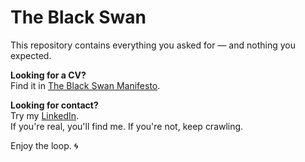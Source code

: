 # The Black Swan

This repository contains everything you asked for — and nothing you expected.

**Looking for a CV?**  
Find it in [The Black Swan Manifesto]([https://LINK-DA-GITHUB-PAGE](https://mr-robot-ec.github.io/BlackSwan/)).

**Looking for contact?**  
Try my [LinkedIn]([https://www.linkedin.com/in/mr-robot-579973341/]).  
If you're real, you'll find me. If you're not, keep crawling.

Enjoy the loop. 🌀
